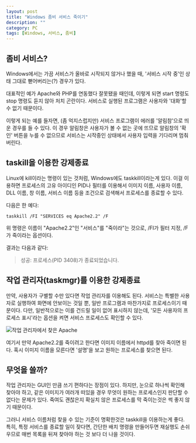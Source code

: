 ```yaml
---
layout: post
title: "Windows 좀비 서비스 죽이기"
description: ""
category: PC
tags: [Windows, 서비스, 좀비]
---
```


## 좀비 서비스?

Windows에서는 가끔 서비스가 올바로 시작되지 않거나 했을 때,
'서비스 시작 중'인 상태 그대로 뻗어버리는(?) 경우가 있다.

대표적인 예가 Apache와 PHP를 연동했다 잘못됐을 때인데, 이렇게 되면 start 명령도 stop 명령도 듣지 않아 처치 곤란이다.
서비스로 실행된 프로그램은 사용자와 '대화'할 수 없기 때문이다.

이렇게 되는 예를 들자면, (좀 억지스럽지만) 서비스 프로그램이 에러를 '알림참'으로 띄운 경우를 들 수 있다. 이 경우 알림창은 사용자가 볼 수 없는 곳에 뜨므로 알림창의 '확인' 버튼을 누를 수 없으므로 서비스는 시작중인 상태에서 사용자 입력을 기다리며 멈춰버린다.



## taskill을 이용한 강제종료

Linux에 kill이라는 명령이 있는 것처럼, Windows에도 taskkill이라는게 있다.
이걸 이용하면 프로세스의 고유 아이디인 PID나 필터를 이용해서 이미지 이름, 사용자 이름, DLL 이름, 창 이름, 서비스 이름 등을 조건으로 검색해서 프로세스를 종료할 수 있다.

다음은 한 예다:

~~~
taskkill /FI "SERVICES eq Apache2.2" /F
~~~

위 명령은 이름이 "Apache2.2"인 "서비스"를 "죽이라"는 것으로, /FI가 필터 지정, /F가 죽이라는 옵션이다.

결과는 다음과 같다:

> 성공: 프로세스(PID 3408)가 종료되었습니다.



## 작업 관리자(taskmgr)를 이용한 강제종료

만약, 사용자가 구별할 수만 있다면 작업 관리자를 이용해도 된다.
서비스는 특별한 사용자로 실행하여 화면에 안보이는 것일 뿐, 일반 프로그램과 마찬가지로 프로세스이기 때문이다.
다만, 일반적으로는 이를 건드릴 일이 없어 표시하지 않는데, '모든 사용자의 프로세스 표시'라는 옵션을 켜면 서비스 프로세스도 확인할 수 있다.


![작업 관리자에서 찾은 Apache](https://lh4.googleusercontent.com/-xmlyDLwdW94/VNTaKkLGLKI/AAAAAAAAO14/ZCtRTDdRy1c/s0/windows-taskmgr-httpd.png "'모든 사용자의 프로세스 표시' 옵션을 켜면 서비스 프로세스도 찾을 수 있다.")


여기서 만약 Apache2.2를 죽이려고 한다면 이미지 이름에서 httpd를 찾아 죽이면 된다.
혹시 이미지 이름을 모른다면 '설명'을 보고 원하는 프로세스를 찾으면 된다.



## 무엇을 쓸까?

작업 관리자는 GUI인 만큼 쓰기 편하다는 장점이 있다.
하지만, 눈으로 하나씩 확인해 찾아야 하고, 같은 이미지가 여러개 떠있을 경우 무엇이 원하는 프로세스인지 판단할 수 없다는 문제가 있다.
죽여도 괜찮은지 확실치 않은 프로세스를 막 죽이는것은 썩 좋지 않기 때문이다.

그러니 서비스 이름처럼 찾을 수 있는 기준이 명확한것은 taskkill을 이용하는게 좋다.
특히, 특정 서비스를 종료할 일이 잦다면, 간단한 배치 명령을 만들어두면 재실행도 손쉬우므로 매번 목록을 뒤져 찾아야 하는 것 보다 더 나을 것이다.
